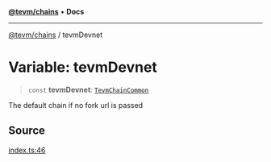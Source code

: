 [**@tevm/chains**](../README.md) • **Docs**

***

[@tevm/chains](../globals.md) / tevmDevnet

# Variable: tevmDevnet

> `const` **tevmDevnet**: [`TevmChainCommon`](../type-aliases/TevmChainCommon.md)

The default chain if no fork url is passed

## Source

[index.ts:46](https://github.com/evmts/tevm-monorepo/blob/main/packages/chains/src/index.ts#L46)
